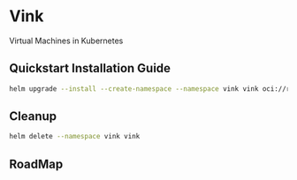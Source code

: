 # Vink

Virtual Machines in Kubernetes

## Quickstart Installation Guide

```bash
helm upgrade --install --create-namespace --namespace vink vink oci://registry-1.docker.io/hejianmin/vink --wait --timeout 1800s --debug
```

## Cleanup

```bash
helm delete --namespace vink vink
```

## RoadMap
